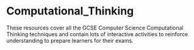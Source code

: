 # Computational_Thinking
These resources cover all the GCSE Computer Science Computational Thinking techniques and contain lots of interactive activities to reinforce understanding to prepare learners for their exams.
